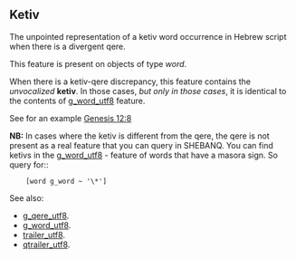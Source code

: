 Ketiv
-----
The unpointed representation of a ketiv word occurrence in Hebrew script when there is a divergent qere.

This feature is present on objects of type *word*.

When there is a ketiv-qere discrepancy, this feature contains the *unvocalized* **ketiv**.
In those cases, *but only in those cases*, it is identical to the contents of [g_word_utf8](g_word_utf8) feature.

See for an example [Genesis 12:8](https://shebanq.ancient-data.org/hebrew/text?book=Genesis&chapter=12&verse=8&tp=txt_p)

**NB:**
In cases where the ketiv is different from the qere, the qere is not present as a real feature that you can query in SHEBANQ.
You can find ketivs in the [g_word_utf8](g_word_utf8) - feature of words that have a masora sign.
So query for::
    
        [word g_word ~ '\*']

See also:

* [g_qere_utf8](g_qere_utf8). 
* [g_word_utf8](g_word_utf8). 
* [trailer_utf8](trailer_utf8). 
* [qtrailer_utf8](qtrailer_utf8). 

